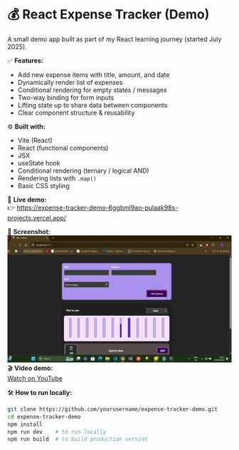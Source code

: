 # 💰 React Expense Tracker (Demo)

A small demo app built as part of my React learning journey (started July 2025).

✅ **Features:**
- Add new expense items with title, amount, and date
- Dynamically render list of expenses
- Conditional rendering for empty states / messages
- Two-way binding for form inputs
- Lifting state up to share data between components
- Clear component structure & reusability

⚙ **Built with:**
- Vite (React)
- React (functional components)
- JSX
- useState hook
- Conditional rendering (ternary / logical AND)
- Rendering lists with `.map()`
- Basic CSS styling

🚀 **Live demo:**  
👉 https://expense-tracker-demo-6ggbml9ao-pulaak98s-projects.vercel.app/


📸 **Screenshot:**  
![Expense Tracker Screenshot](screenshot.png)
🎬 **Video demo:**  
[Watch on YouTube](https://youtu.be/3FY0hXWFftA)



🛠 **How to run locally:**
```bash
git clone https://github.com/yourusername/expense-tracker-demo.git
cd expense-tracker-demo
npm install
npm run dev    # to run locally
npm run build  # to build production version



